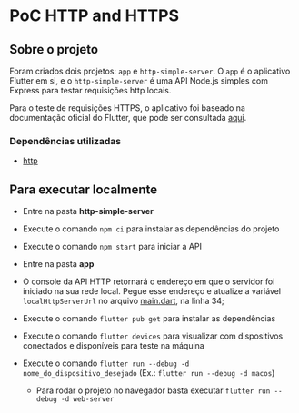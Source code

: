 # PoC HTTP and HTTPS

## Sobre o projeto

Foram criados dois projetos: `app` e `http-simple-server`. O `app` é o aplicativo Flutter em si, e o `http-simple-server` é uma API Node.js simples com Express para testar requisições http locais.

Para o teste de requisições HTTPS, o aplicativo foi baseado na documentação oficial do Flutter, que pode ser consultada [aqui](https://docs.flutter.dev/cookbook/networking/fetch-data).

### Dependências utilizadas

- [http](https://pub.dev/packages/http)

## Para executar localmente

- Entre na pasta **http-simple-server**
- Execute o comando `npm ci` para instalar as dependências do projeto
- Execute o comando `npm start` para iniciar a API

- Entre na pasta **app**
- O console da API HTTP retornará o endereço em que o servidor foi iniciado na sua rede local. Pegue esse endereço e atualize a variável `localHttpServerUrl` no arquivo [main.dart](app/lib/main.dart), na linha 34;
- Execute o comando `flutter pub get` para instalar as dependências
- Execute o comando `flutter devices` para visualizar com dispositivos conectados e disponíveis para teste na máquina
- Execute o comando `flutter run --debug -d nome_do_dispositivo_desejado` (Ex.: `flutter run --debug -d macos`)
    - Para rodar o projeto no navegador basta executar `flutter run --debug -d web-server`
